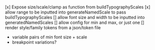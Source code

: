 [x] Expose size/scale/clamp as function from buildTypographyScales
[x] allow range to be inputted into generateNamedScale to pass buildTypographyScales
[] allow font size and width to be inputted into generatedNamedScales
[] allow config for min and max, or just one
[] render style/family tokens from a json/token file

- variable pairs of min font size + scale
- breakpoint variations?
